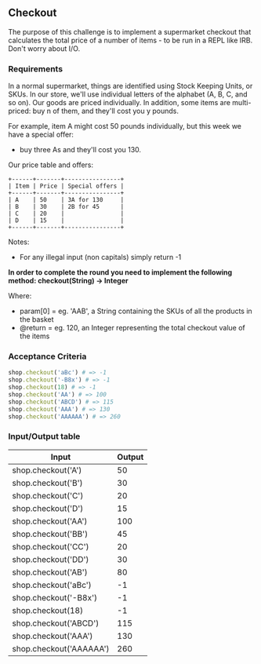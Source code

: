## Checkout

The purpose of this challenge is to implement a supermarket checkout that calculates the total price of a number of items - to be run in a REPL like IRB. Don't worry about I/O.


### Requirements
In a normal supermarket, things are identified using Stock Keeping Units, or SKUs.
In our store, we'll use individual letters of the alphabet (A, B, C, and so on).
Our goods are priced individually. In addition, some items are multi-priced: buy n of them, and they'll cost you y pounds.

For example, item A might cost 50 pounds individually, but this week we have a special offer:
- buy three As and they'll cost you 130.

Our price table and offers:
```
+------+-------+----------------+
| Item | Price | Special offers |
+------+-------+----------------+
| A    | 50    | 3A for 130     |
| B    | 30    | 2B for 45      |
| C    | 20    |                |
| D    | 15    |                |
+------+-------+----------------+
```

Notes:
 - For any illegal input (non capitals) simply return -1

**In order to complete the round you need to implement the following method:
     checkout(String) -> Integer**

Where:
 - param[0] = eg. 'AAB', a String containing the SKUs of all the products in the basket
 - @return = eg. 120, an Integer representing the total checkout value of the items

### Acceptance Criteria

```ruby
shop.checkout('aBc') # => -1
shop.checkout('-B8x') # => -1
shop.checkout(18) # => -1
shop.checkout('AA') # => 100
shop.checkout('ABCD') # => 115
shop.checkout('AAA') # => 130
shop.checkout('AAAAAA') # => 260
```

### Input/Output table

| Input                  | Output     |
| ---------------------- | ---------- |
| shop.checkout('A')     | 50         |
| shop.checkout('B')     | 30         |
| shop.checkout('C')     | 20         |
| shop.checkout('D')     | 15         |
| shop.checkout('AA')    | 100        |
| shop.checkout('BB')    | 45         |
| shop.checkout('CC')    | 20         |
| shop.checkout('DD')    | 30         |
| shop.checkout('AB')    | 80         |
| shop.checkout('aBc')   | -1         |
| shop.checkout('-B8x')  | -1         | 
| shop.checkout(18)      | -1         |
| shop.checkout('ABCD')  | 115        |
| shop.checkout('AAA')   | 130        |
| shop.checkout('AAAAAA')| 260        |

